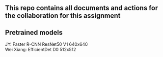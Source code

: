 ## This repo contains all documents and actions for the collaboration for this assignment

## Pretrained models
JY: Faster R-CNN ResNet50 V1 640x640  <br>
Wei Xiang: EfficientDet D0 512x512
